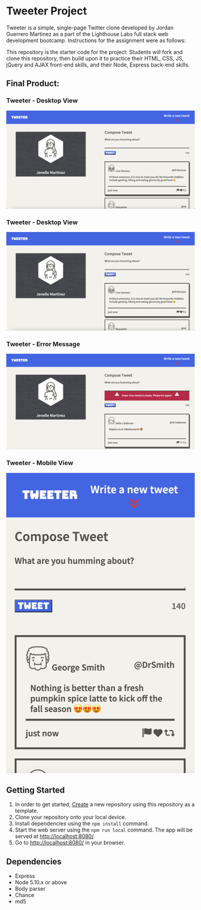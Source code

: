 # Tweeter Project

Tweeter is a simple, single-page Twitter clone developed by Jordan Guerrero Martinez as a part of the Lighthouse Labs full stack web development bootcamp. Instructions for the assignment were as follows:

This repository is the starter code for the project: Students will fork and clone this repository, then build upon it to practice their HTML, CSS, JS, jQuery and AJAX front-end skills, and their Node, Express back-end skills.

## Final Product:

### Tweeter - Desktop View

!["Desktop View"](https://github.com/jordangm94/tweeter/blob/master/docs/Tweeter%20%20-%20Desktop%20View.png?raw=true)

### Tweeter - Desktop View

!["Desktop View"](https://github.com/jordangm94/tweeter/blob/master/docs/Tweeter%20%20-%20Desktop%20View.png?raw=true)

### Tweeter - Error Message

!["Error Message"](https://github.com/jordangm94/tweeter/blob/master/docs/Tweeter%20-%20Error%20Message.png?raw=true)

### Tweeter - Mobile View

!["Mobile View"](https://github.com/jordangm94/tweeter/blob/master/docs/Tweeter%20-%20Mobile%20View.png?raw=true)

## Getting Started

1. In order to get started, [Create](https://docs.github.com/en/repositories/creating-and-managing-repositories/creating-a-repository-from-a-template) a new repository using this repository as a template.
2. Clone your repository onto your local device.
3. Install dependencies using the `npm install` command.
3. Start the web server using the `npm run local` command. The app will be served at <http://localhost:8080/>.
4. Go to <http://localhost:8080/> in your browser.

## Dependencies

- Express
- Node 5.10.x or above
- Body parser
- Chance
- md5